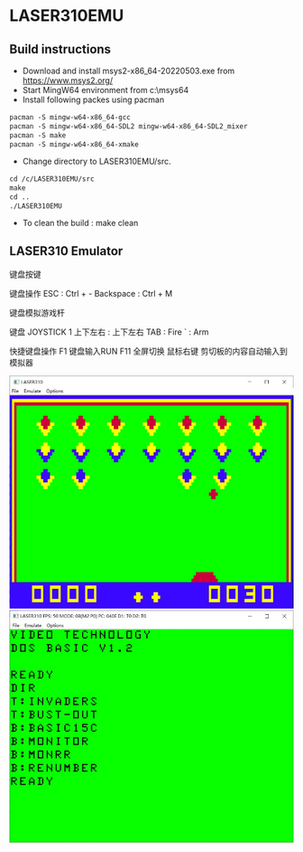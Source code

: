 # LASER310EMU

## Build instructions

* Download and install msys2-x86_64-20220503.exe from https://www.msys2.org/
* Start MingW64 environment from c:\msys64
* Install following packes using pacman
~~~
pacman -S mingw-w64-x86_64-gcc
pacman -S mingw-w64-x86_64-SDL2 mingw-w64-x86_64-SDL2_mixer
pacman -S make
pacman -S mingw-w64-x86_64-xmake
~~~ 
* Change directory to LASER310EMU/src.
~~~
cd /c/LASER310EMU/src
make
cd ..
./LASER310EMU
~~~
* To clean the build : make clean

## LASER310 Emulator

键盘按键

键盘操作
ESC       : Ctrl + -
Backspace : Ctrl + M


键盘模拟游戏杆

键盘       JOYSTICK 1
上下左右 : 上下左右
TAB      : Fire
`        : Arm

快捷键盘操作
F1        键盘输入RUN
F11       全屏切换
鼠标右键  剪切板的内容自动输入到模拟器

![LASER310EMU](LASER310EMU.JPG)
![LASER310DD20](LASER310DD20.JPG)
